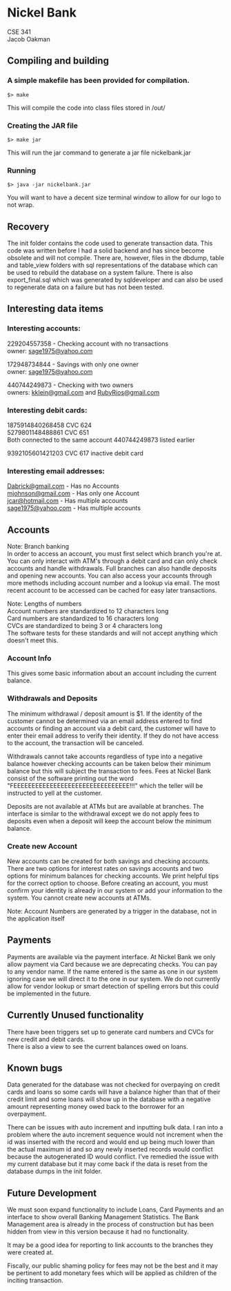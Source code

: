 # Nickel Bank
CSE 341  
Jacob Oakman

## Compiling and building
### A simple makefile has been provided for compilation.
```
$> make
```
This will compile the code into class files stored in /out/

### Creating the JAR file
```
$> make jar
```
This will run the jar command to generate a jar file nickelbank.jar

### Running
```
$> java -jar nickelbank.jar
```
You will want to have a decent size terminal window to allow for our logo to not wrap.

## Recovery

The init folder contains the code used to generate transaction data. This code was written before I had a solid backend
and has since become obsolete and will not compile. There are, however, files in the dbdump, table and table_view
folders with sql representations of the database which can be used to rebuild the database on a system failure. There
is also export_final.sql which was generated by sqldeveloper and can also be used to regenerate data on a failure
but has not been tested.

## Interesting data items
### Interesting accounts:  

229204557358 - Checking account with no transactions  
owner: sage1975@yahoo.com  

172948734844 - Savings with only one owner  
owner: sage1975@yahoo.com  

440744249873 - Checking with two owners  
owners: kklein@gmail.com and RubyRios@gmail.com  

### Interesting debit cards:  

1875914840268458 CVC 624  
5279801148488861 CVC 651  
Both connected to the same account 440744249873 listed earlier  

9392105601421203 CVC 617 inactive debit card  

### Interesting email addresses:  

Dabrick@gmail.com - Has no Accounts  
mjohnson@gmail.com - Has only one Account  
jcar@hotmail.com - Has multiple accounts  
sage1975@yahoo.com - Has multiple accounts  

## Accounts

Note: Branch banking  
In order to access an account, you must first select which branch you're at.
You can only interact with ATM's through a debit card and can only check accounts and handle withdrawals.
Full branches can also handle deposits and opening new accounts. You can also access your accounts through
more methods including account number and a lookup via email. The most recent account to be accessed can
be cached for easy later transactions.  

Note: Lengths of numbers  
Account numbers are standardized to 12 characters long  
Card numbers are standardized to 16 characters long  
CVCs are standardized to being 3 or 4 characters long  
The software tests for these standards and will not accept anything which doesn't meet this.  

### Account Info

This gives some basic information about an account including the current balance.  

### Withdrawals and Deposits

The minimum withdrawal / deposit amount is $1. If the identity of the customer cannot be determined via an email
address entered to find accounts or finding an account via a debit card, the customer will have to enter their
email address to verify their identity. If they do not have access to the account, the transaction will be canceled.  

Withdrawals cannot take accounts regardless of type into a negative balance however checking accounts can be taken
below their minimum balance but this will subject the transaction to fees. Fees at Nickel Bank consist of the software
printing out the word "FEEEEEEEEEEEEEEEEEEEEEEEEEEEEEEEE!!!" which the teller will be instructed to yell at the
customer.  

Deposits are not available at ATMs but are available at branches. The interface is similar to the withdrawal except
we do not apply fees to deposits even when a deposit will keep the account below the minimum balance.  

### Create new Account

New accounts can be created for both savings and checking accounts. There are two options for interest rates on savings
accounts and two options for minimum balances for checking accounts. We print helpful tips for the correct option to
choose. Before creating an account, you must confirm your identity is already in our system or add your information to
the system. You cannot create new accounts at ATMs.  

Note: Account Numbers are generated by a trigger in the database, not in the application itself  

## Payments

Payments are available via the payment interface. At Nickel Bank we only allow payment via Card because we are
deprecating checks. You can pay to any vendor name. If the name entered is the same as one in our system ignoring case
we will direct it to the one in our system. We do not currently allow for vendor lookup or smart detection of spelling
errors but this could be implemented in the future.

## Currently Unused functionality

There have been triggers set up to generate card numbers and CVCs for new credit and debit cards.  
There is also a view to see the current balances owed on loans.  

## Known bugs

Data generated for the database was not checked for overpaying on credit cards and loans so some cards will have a
balance higher than that of their credit limit and some loans will show up in the database with a negative amount
representing money owed back to the borrower for an overpayment.  

There can be issues with auto increment and inputting bulk data. I ran into a problem where the auto increment sequence
would not increment when the id was inserted with the record and would end up being much lower than the actual maximum
id and so any newly inserted records would conflict because the autogenerated ID would conflict. I've remedied the
issue with my current database but it may come back if the data is reset from the database dumps in the init folder.

## Future Development

We must soon expand functionality to include Loans, Card Payments and an interface to show overall Banking Management
Statistics. The Bank Management area is already in the process of construction but has been hidden from view in this
version because it had no functionality.  

It may be a good idea for reporting to link accounts to the branches they were created at.  

Fiscally, our public shaming policy for fees may not be the best and it may be pertinent to add monetary fees which
will be applied as children of the inciting transaction.  
